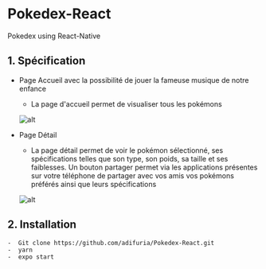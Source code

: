 # Pokedex-React
Pokedex using React-Native
## 1. Spécification

- Page Accueil avec la possibilité de jouer la fameuse musique de notre enfance
    - La page d'accueil permet de visualiser tous les pokémons
    
    ![alt](https://user-images.githubusercontent.com/43634717/151581488-c1a3627a-963c-4c7b-8f58-ca7eb34a77f2.jpg)

- Page Détail
    - La page détail permet de voir le pokémon sélectionné, ses spécifications telles que son type, son poids, sa taille et ses faiblesses.
    Un bouton partager permet via les applications présentes sur votre téléphone de partager avec vos amis vos pokémons préférés ainsi que leurs spécifications

   ![alt](https://user-images.githubusercontent.com/43634717/151582258-a6307234-e0e3-45ba-bcfb-618803418a7d.jpg)


## 2. Installation 

```
-  Git clone https://github.com/adifuria/Pokedex-React.git
-  yarn
-  expo start
```